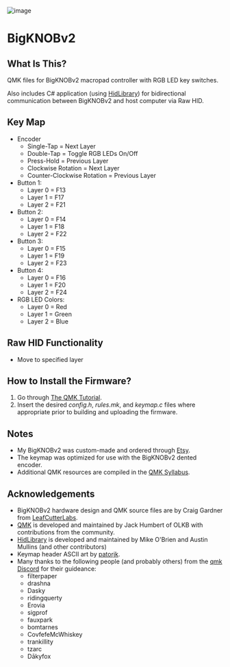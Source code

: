![image](https://user-images.githubusercontent.com/31357974/120911848-11029f80-c650-11eb-8896-d142378cb411.png)

# BigKNOBv2

## What Is This?
QMK files for BigKNOBv2 macropad controller with RGB LED key switches.

Also includes C# application (using [HidLibrary](https://github.com/mikeobrien/HidLibrary)) for bidirectional communication between BigKNOBv2 and host computer via Raw HID.

## Key Map

 * Encoder
   * Single-Tap = Next Layer
   * Double-Tap = Toggle RGB LEDs On/Off
   * Press-Hold = Previous Layer
   * Clockwise Rotation = Next Layer
   * Counter-Clockwise Rotation = Previous Layer
 * Button 1:
   * Layer 0 = F13
   * Layer 1 = F17
   * Layer 2 = F21
 * Button 2:
   * Layer 0 = F14
   * Layer 1 = F18
   * Layer 2 = F22
 * Button 3:
   * Layer 0 = F15
   * Layer 1 = F19
   * Layer 2 = F23
 * Button 4:
   * Layer 0 = F16
   * Layer 1 = F20
   * Layer 2 = F24
 * RGB LED Colors:
   * Layer 0 = Red
   * Layer 1 = Green
   * Layer 2 = Blue

## Raw HID Functionality
 * Move to specified layer

## How to Install the Firmware?
 1. Go through [The QMK Tutorial](https://docs.qmk.fm/#/newbs).
 2. Insert the desired _config.h_, _rules.mk_, and _keymap.c_ files where appropriate prior to building and uploading the firmware. 
   
## Notes
 * My BigKNOBv2 was custom-made and ordered through [Etsy](https://www.etsy.com/shop/LeafCutterLabs?ref=simple-shop-header-name&listing_id=955302431). 
 * The keymap was optimized for use with the BigKNOBv2 dented encoder. 
 * Additional QMK resources are compiled in the [QMK Syllabus](https://docs.qmk.fm/#/syllabus).

## Acknowledgements

* BigKNOBv2 hardware design and QMK source files are by Craig Gardner from [LeafCutterLabs](https://github.com/LeafCutterLabs).
* [QMK](https://qmk.fm/) is developed and maintained by Jack Humbert of OLKB with contributions from the community.
* [HidLibrary](https://github.com/mikeobrien/HidLibrary) is developed and maintained by Mike O'Brien and Austin Mullins (and other contributors)
* Keymap header ASCII art by [patorjk](https://patorjk.com/software/taag/).
* Many thanks to the following people (and probably others) from the [qmk Discord](https://discord.gg/Uq7gcHh) for their guideance:
  * filterpaper
  * drashna
  * Dasky
  * ridingquerty
  * Erovia
  * sigprof
  * fauxpark
  * bomtarnes
  * CovfefeMcWhiskey
  * trankillity
  * tzarc
  * Dākyfox
